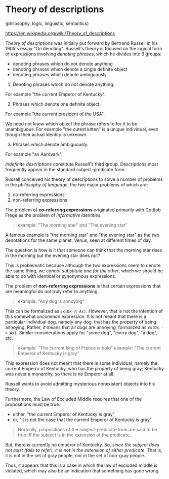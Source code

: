 # Theory of descriptions
(philosophy, logic, linguistic, semantics)

https://en.wikipedia.org/wiki/Theory_of_descriptions

*Theory of descriptions* was initially put forward by Bertrand Russell in his 1905's essay "On denoting". Russell's theory is focused on the logical form of expressions involving *denoting phrases*, which he divides into 3 groups:
- denoting phrases which do not denote anything
- denoting phrases which denote a single definite object
- denoting phrases which denote ambiguously


1. Denoting phrases which do not denote anything.

For example "the current Emperor of Kentucky".

2. Phrases which denote one definite object.

For example "the current president of the USA".

We need not know which object the phrase refers to for it to be unambiguous. For example "the cutest kitten" is a unique individual, even though their actual identity is unknown.

3. Phrases which denote ambiguously.

For example "an Aardvark".

*Indefinite descriptions* constitute Russell's third group. 
Descriptions most frequently appear in the standard subject-predicate form.


Russell conceived his theory of descriptions to solve a number of problems in the *philosophy of language*, the two major problems of which are:
1. co-referring expressions
2. non-referring expressions


The problem of **co-referring expressions** originated primarily with Gottlob Frege as the problem of *informative identities*.

>example: "The morning star" and "The evening star"

A famous example is "the morning star" and "the evening star" as the two denotations for the same planet, Venus, seen at different times of day.

The question is how is it that someone can think that the morning star rises in the morning but the evening star does not?

This is problematic because although the two expressions seem to denote the same thing, we *cannot substitute one for the other*, which we should be able to do with identical or synonymous expressions.


The problem of **non-referring expressions** is that certain expressions that are meaningful do not truly refer to anything.

>example: "Any dog is annoying"

This can be formalized as `∃x(Dx ⋀ Ax)`. However, that is not the intention of this somewhat uncommon expression. It is not meant that there is a particular individual dog, namely any dog, that has the property of being annoying. Rather, it means that all dogs are annoying, formalized as `∀x(Dx -> Ax)`. Similar considerations apply for "some dog", "every dog", "a dog", etc.

>example: "The current king of France is bold"
>example: "The current Emperor of Kentucky is gray"

This expression does not meant that there is some individual, namely the current Emperor of Kentucky, who has the property of being gray; Kentucky was never a monarchy, so there is no Emperor at all.

Russell wants to avoid admitting mysterious nonexistent objects into his theory.

Furthermore, the Law of Excluded Middle requires that one of the propositions must be true:
- either, "the current Emperor of Kentucky is gray"
- or, "it is not the case that the current Emperor of Kentucky is gray"

>Normally, propositions of the subject-predicate form are said to be true iff the subject is in the extension of the predicate.

But, there is currently no emperor of Kentucky. So, *since the subject does not exist (fails to refer), it is not in the extension of either predicate*. That is, it is not in the set of gray people, nor in the set of non-gray people.

Thus, it appears that this is a case in which the law of excluded middle is violated, which may also be an indication that something has gone wrong.

